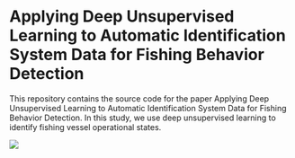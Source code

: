 # Applying Deep Unsupervised Learning to Automatic Identification System Data for Fishing Behavior Detection

This repository contains the source code for the paper Applying Deep Unsupervised Learning to Automatic Identification System Data for Fishing Behavior Detection. In this study, we use deep unsupervised learning to identify fishing vessel operational states.

![](图1.jpg)
